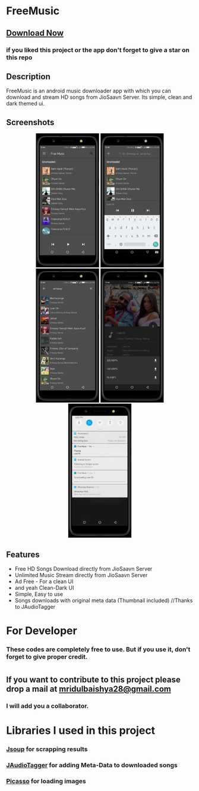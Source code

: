 # FreeMusic
## [Download Now](http://www.mediafire.com/file/io4eaeo59iihi8c/freemusic1.0.apk/file)
### if you liked this project or the app don't forget to give a star on this repo
## Description
FreeMusic is an android music downloader app with which you can download and stream HD songs from JioSaavn Server.
Its simple, clean and dark themed ui.
## Screenshots
<p align="center">
<img  src="/screenshot/1.png" width="170" height="360" alt="screenshot">
<img  src="/screenshot/2.png" width="170" height="360" alt="screenshot">
<img src="/screenshot/3.png" width="170" height="360" alt="screenshot">
<img  src="/screenshot/4.png" width="170" height="360" alt="screenshot">
<img " src="/screenshot/5.png" width="170" height="360" alt="screenshot">
  </p>

## Features
* Free HD Songs Download directly from JioSaavn Server
* Unlimited Music Stream directly from JioSaavn Server
* Ad Free - For a clean UI 
* and yeah Clean-Dark UI
* Simple, Easy to use
* Songs downloads with original meta data (Thumbnail included) //Thanks to JAudioTagger

# For Developer
### These codes are completely free to use. But if you use it, don't forget to give proper credit.
#
## If you want to contribute to this project please drop a mail at mridulbaishya28@gmail.com
### I will add you a collaborator. 
#
# Libraries I used in this project
### [Jsoup](https://jsoup.org) for scrapping results
### [JAudioTagger](http://www.jthink.net/jaudiotagger/) for adding Meta-Data to downloaded songs
### [Picasso](https://square.github.io/picasso/) for loading images
### 
###

